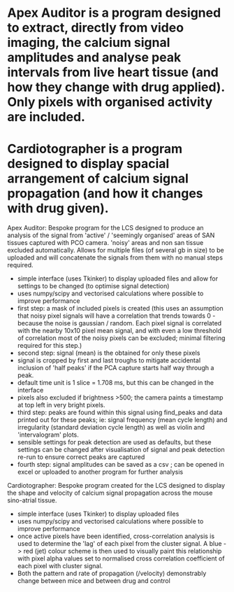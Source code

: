 # Apex Auditor is a program designed to extract, directly from video imaging, the calcium signal amplitudes and analyse peak intervals from live heart tissue (and how they change with drug applied). Only pixels with organised activity are included.
# Cardiotographer is a program designed to display spacial arrangement of calcium signal propagation (and how it changes with drug given).
Apex Auditor:
Bespoke program for the LCS designed to produce an analysis of the signal from 'active' / 'seemingly organised' areas of SAN tissues captured with PCO camera. 'noisy' areas and non san tissue excluded automatically. Allows for multiple files (of several gb in size) to be uploaded and will concatenate the signals from them with no manual steps required.
- simple interface (uses Tkinker) to display uploaded files and allow for settings to be changed (to optimise signal detection)
- uses numpy/scipy and vectorised calculations where possible to improve performance
- first step: a mask of included pixels is created (this uses an assumption that noisy pixel signals will have a correlation that trends towards 0 - because the noise is gaussian / random. Each pixel signal is correlated with the nearby 10x10 pixel mean signal, and with even a low threshold of correlation most of the noisy pixels can be excluded; minimal filtering required for this step.)
- second step: signal (mean) is the obtained for only these pixels
- signal is cropped by first and last troughs to mitigate accidental inclusion of 'half peaks' if the PCA capture starts half way through a peak.
- default time unit is 1 slice = 1.708 ms, but this can be changed in the interface
- pixels also excluded if brightness >500; the camera paints a timestamp at top left in very bright pixels.
- third step: peaks are found within this signal using find_peaks and data printed out for these peaks; ie: signal frequency (mean cycle length) and irregularity (standard deviation cycle length) as well as violin and 'intervalogram' plots.
- sensible settings for peak detection are used as defaults, but these settings can be changed after visualisation of signal and peak detection re-run to ensure correct peaks are captured
- fourth step: signal amplitudes can be saved as a csv ; can be opened in excel or uploaded to another program for further analysis

Cardiotographer:
Bespoke program created for the LCS designed to display the shape and velocity of calcium signal propagation across the mouse sino-atrial tissue.
- simple interface (uses Tkinker) to display uploaded files
- uses numpy/scipy and vectorised calculations where possible to improve performance
- once active pixels have been identified, cross-correlation analysis is used to determine the 'lag' of each pixel from the cluster signal. A blue -> red (jet) colour scheme is then used to visually paint this relationship with pixel alpha values set to normalised cross correlation coefficient of each pixel with cluster signal.
- Both the pattern and rate of propagation (/velocity) demonstrably change between mice and between drug and control
